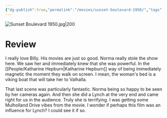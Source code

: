 ```yaml
---
{"dg-publish":true,"permalink":"/movies/sunset-boulevard-1950/","tags":["movies"],"created":"2024-06-18","updated":"2024-11-01"}
---
```



![Sunset Boulevard 1950.jpg|200](/img/user/Attachments/Sunset%20Boulevard%201950.jpg)

# Review

I really love Billy. His movies are just so good. Norma really stole the show here. We saw her and immediately knew that she was powerful. In the [[People/Katharine Hepburn\|Katharine Hepburn]] way of being immediately magnetic the moment they walk on screen. I mean, the woman's bed is a viking boat that will take her to Valhalla.

That last scene was particularly fantastic. Norma being so happy to be seen by her cameras again. And then she did a Lynch at the very end and came right for us in the audience. Truly she is terrifying. I was getting some Mulholland Drive vibes from the movie. I wonder if perhaps this film was an influence for Lynch? I could see it if so.

